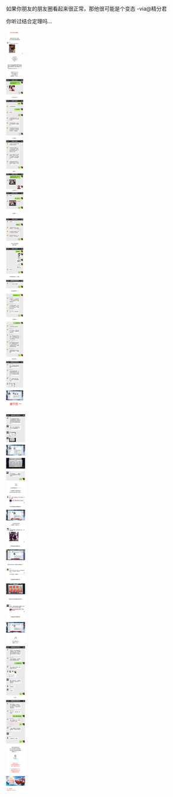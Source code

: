 
如果你朋友的朋友圈看起来很正常，那他很可能是个变态  -via@精分君

你听过结合定理吗...

![f434a20e398e4737823f0bf1188a2925.jpg](https://raw.githubusercontent.com/wxlzmt/cdn1/master/ext/qw/groups/30092/f434a20e398e4737823f0bf1188a2925.jpg)

![efcf8c01f9194d33b00b4f58476e0b20.jpg](https://raw.githubusercontent.com/wxlzmt/cdn1/master/ext/qw/groups/30092/efcf8c01f9194d33b00b4f58476e0b20.jpg)
